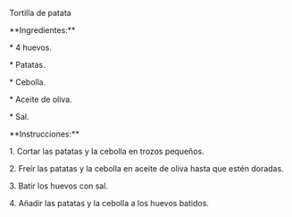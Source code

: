 Tortilla de patata

\*\*Ingredientes:\*\*

\* 4 huevos.

\* Patatas.

\* Cebolla.

\* Aceite de oliva.

\* Sal.

\*\*Instrucciones:\*\*

1\. Cortar las patatas y la cebolla en trozos pequeños.

2\. Freír las patatas y la cebolla en aceite de oliva hasta que estén doradas.

3\. Batir los huevos con sal.

4\. Añadir las patatas y la cebolla a los huevos batidos.


